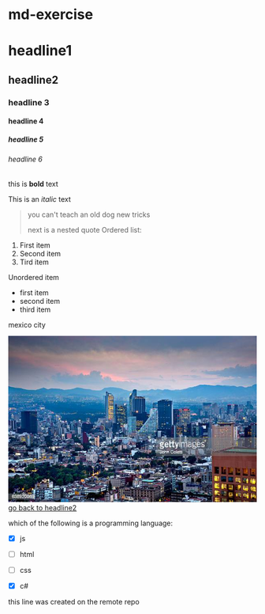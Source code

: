 # md-exercise
# headline1
## headline2
### headline 3
#### headline 4
##### headline 5
###### headline 6

this is  **bold** text

This is an *italic* text
> you can't teach an old dog new tricks
>
> next is a nested quote 
Ordered list:

1. First item
2. Second item
3. Tird item

Unordered item 

- first item
- second item 
- third item 

mexico city

![mexico-city](mexico-city.jpg)
[go back to headline2](#headline2)

which of the following is a programming language:

- [x] js
- [ ] html
- [ ] css
- [x] c#


this line was created on the remote repo
